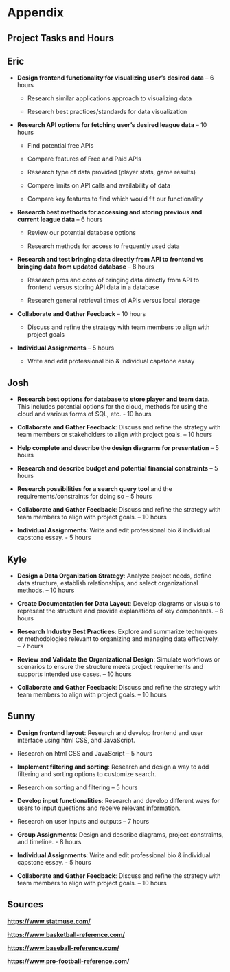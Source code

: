# Appendix 
 

## Project Tasks and Hours
 
## Eric 

- **Design frontend functionality for visualizing user’s desired data** – 6 hours 

  - Research similar applications approach to visualizing data 

  - Research best practices/standards for data visualization 

- **Research API options for fetching user’s desired league data** – 10 hours 

  - Find potential free APIs 

  - Compare features of Free and Paid APIs 

  - Research type of data provided (player stats, game results) 

  - Compare limits on API calls and availability of data 

  - Compare key features to find which would fit our functionality 

- **Research best methods for accessing and storing previous and current league data** – 6 hours 

  - Review our potential database options 

  - Research methods for access to frequently used data 

- **Research and test bringing data directly from API to frontend vs bringing data from updated database** – 8 hours 

  - Research pros and cons of bringing data directly from API to frontend versus storing API data in a database 

  - Research general retrieval times of APIs versus local storage 

- **Collaborate and Gather Feedback** – 10 hours 

  - Discuss and refine the strategy with team members to align with project goals 

- **Individual Assignments** – 5 hours 

  - Write and edit professional bio & individual capstone essay 

 
## Josh 
- **Research best options for database to store player and team data.** This includes potential options for the cloud, methods for using the cloud and various forms of SQL, etc. - 10 hours 

- **Collaborate and Gather Feedback**: Discuss and refine the strategy with team members or stakeholders to align with project goals.  – 10 hours 
- **Help complete and describe the design diagrams for presentation** – 5 hours 

- **Research and describe budget and potential financial constraints** – 5 hours 

-  **Research possibilities for a search query tool** and the requirements/constraints for doing so – 5 hours 
- **Collaborate and Gather Feedback**: Discuss and refine the strategy with team members to align with project goals.  – 10 hours 

- **Individual Assignments**: Write and edit professional bio & individual capstone essay. - 5 hours 

 
## Kyle 

 
- **Design a Data Organization Strategy**: Analyze project needs, define data structure, establish relationships, and select organizational methods.  – 10 hours 

- **Create Documentation for Data Layout**: Develop diagrams or visuals to represent the structure and provide explanations of key components.  – 8 hours 

- **Research Industry Best Practices**: Explore and summarize techniques or methodologies relevant to organizing and managing data effectively. – 7 hours 

- **Review and Validate the Organizational Design**: Simulate workflows or scenarios to ensure the structure meets project requirements and supports intended use cases.  – 10 hours 

- **Collaborate and Gather Feedback**: Discuss and refine the strategy with team members to align with project goals.  – 10 hours 
 
## Sunny 

- **Design frontend layout**: Research and develop frontend and user interface using html CSS, and JavaScript. 
 - Research on html CSS and JavaScript – 5 hours 

- **Implement filtering and sorting**: Research and design a way to add filtering and sorting options to customize search.  
 - Research on sorting and filtering – 5 hours

- **Develop input functionalities**: Research and develop different ways for users to input questions and receive relevant information.  
 - Research on user inputs and outputs – 7 hours 

- **Group Assignments**: Design and describe diagrams, project constraints, and timeline. - 8 hours 

- **Individual Assignments**: Write and edit professional bio & individual capstone essay. - 5 hours 

- **Collaborate and Gather Feedback**: Discuss and refine the strategy with team members to align with project goals.  – 10 hours 

 

## Sources 

**https://www.statmuse.com/** 

**https://www.basketball-reference.com/** 

**https://www.baseball-reference.com/** 

**https://www.pro-football-reference.com/** 
